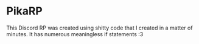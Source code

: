 # PikaRP

This Discord RP was created using shitty code that I created in a matter of minutes. It has numerous meaningless if statements :3
